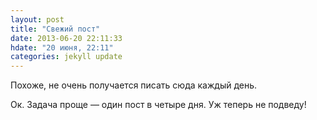 ```yaml
---
layout: post
title: "Свежий пост"
date: 2013-06-20 22:11:33
hdate: "20 июня, 22:11"
categories: jekyll update
---
```

Похоже, не очень получается писать сюда каждый день.

Ок. Задача проще — один пост в четыре дня. Уж теперь не подведу!